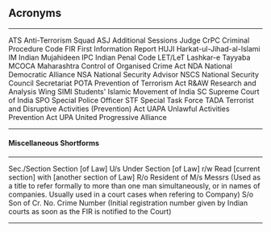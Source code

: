 ## Acronyms

--------- ----------------------------------------
ATS       Anti-Terrorism Squad
ASJ       Additional Sessions Judge
CrPC      Criminal Procedure Code
FIR       First Information Report
HUJI      Harkat-ul-Jihad-al-Islami
IM        Indian Mujahideen
IPC       Indian Penal Code
LET/LeT   Lashkar-e Tayyaba
MCOCA     Maharashtra Control of Organised Crime Act
NDA       National Democratic Alliance
NSA       National Security Advisor
NSCS      National Security Council Secretariat
POTA      Prevention of Terrorism Act
R&AW      Research and Analysis Wing
SIMI      Students' Islamic Movement of India
SC        Supreme Court of India
SPO       Special Police Officer
STF       Special Task Force
TADA      Terrorist and Disruptive Activities
          (Prevention) Act
UAPA      Unlawful Activities Prevention Act
UPA       United Progressive Alliance
--------- ----------------------------------------

#### Miscellaneous Shortforms

------------   ------------------------------------
Sec./Section   Section [of Law]
U/s            Under Section [of Law]
r/w            Read [current section] with
                [another section of Law]
R/o            Resident of
M/s            Messrs (Used as a title to refer
                formally to more than one man
                simultaneously, or in names of
                companies. Usually used in a court
                cases when refering to Company)
S/o            Son of
Cr. No.        Crime Number (Initial registration
                number given by Indian courts as
                soon as the FIR is notified to
                the Court)
------------   ------------------------------------
